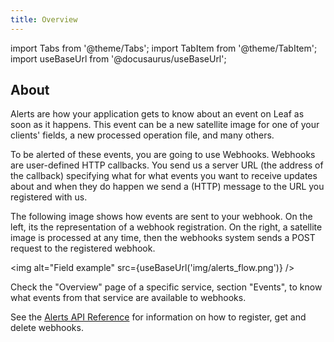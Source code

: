 ```yaml
---
title: Overview
---
```


import Tabs from '@theme/Tabs';
import TabItem from '@theme/TabItem';
import useBaseUrl from '@docusaurus/useBaseUrl';

## About

Alerts are how your application gets to know about an event on Leaf as soon as
it happens. This event can be a new satellite image for one of your clients' 
fields, a new processed operation file, and many others.

To be alerted of these events, you are going to use Webhooks. Webhooks are 
user-defined HTTP callbacks. You send us a server URL (the address of
the callback) specifying what for what events you want to receive updates about 
and when they do happen we send a (HTTP) message to the URL you registered with us.

The following image shows how events are sent to your webhook. On the left, its
the representation of a webhook registration. On the right, a satellite image
is processed at any time, then the webhooks system sends a POST request to the
registered webhook.

<img alt="Field example" src={useBaseUrl('img/alerts_flow.png')} />

Check the "Overview" page of a specific service, section "Events", to know what
events from that service are available to webhooks.

See the [Alerts API Reference][alerts_endpoints] for information on how to
register, get and delete webhooks.



[alerts_endpoints]: alerts_endpoints.md
